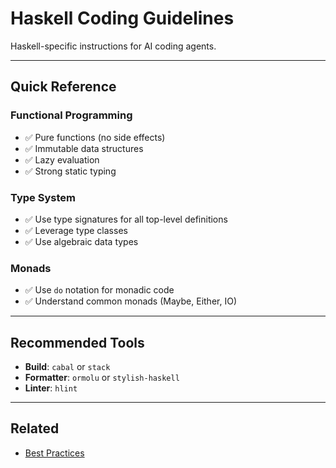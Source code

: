 # Haskell Coding Guidelines

Haskell-specific instructions for AI coding agents.

---

## Quick Reference

### Functional Programming
- ✅ Pure functions (no side effects)
- ✅ Immutable data structures
- ✅ Lazy evaluation
- ✅ Strong static typing

### Type System
- ✅ Use type signatures for all top-level definitions
- ✅ Leverage type classes
- ✅ Use algebraic data types

### Monads
- ✅ Use `do` notation for monadic code
- ✅ Understand common monads (Maybe, Either, IO)

---

## Recommended Tools
- **Build**: `cabal` or `stack`
- **Formatter**: `ormolu` or `stylish-haskell`
- **Linter**: `hlint`

---

## Related
- [Best Practices](./best-practices.md)
